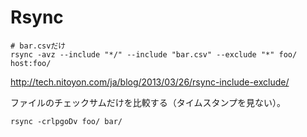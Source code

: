 # Rsync

```
# bar.csvだけ
rsync -avz --include "*/" --include "bar.csv" --exclude "*" foo/ host:foo/
```

http://tech.nitoyon.com/ja/blog/2013/03/26/rsync-include-exclude/

ファイルのチェックサムだけを比較する（タイムスタンプを見ない）。
```
rsync -crlpgoDv foo/ bar/
```

